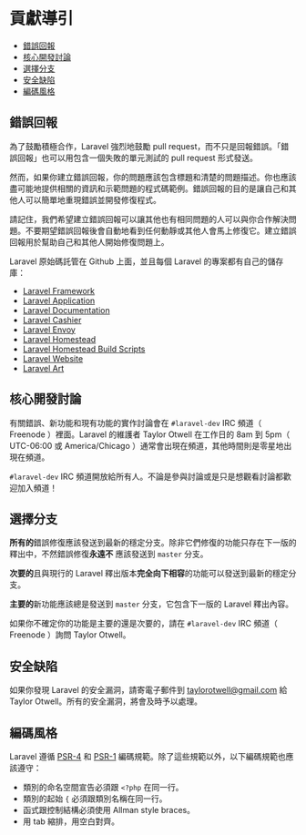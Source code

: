# 貢獻導引

- [錯誤回報](#bug-reports)
- [核心開發討論](#core-development-discussion)
- [選擇分支](#which-branch)
- [安全缺陷](#security-vulnerabilities)
- [編碼風格](#coding-style)

<a name="bug-reports"></a>
## 錯誤回報

為了鼓勵積極合作，Laravel 強烈地鼓勵 pull request，而不只是回報錯誤。「錯誤回報」也可以用包含一個失敗的單元測試的 pull request 形式發送。

然而，如果你建立錯誤回報，你的問題應該包含標題和清楚的問題描述。你也應該盡可能地提供相關的資訊和示範問題的程式碼範例。錯誤回報的目的是讓自己和其他人可以簡單地重現錯誤並開發修復程式。

請記住，我們希望建立錯誤回報可以讓其他也有相同問題的人可以與你合作解決問題。不要期望錯誤回報後會自動地看到任何動靜或其他人會馬上修復它。建立錯誤回報用於幫助自己和其他人開始修復問題上。

Laravel 原始碼託管在 Github 上面，並且每個 Laravel 的專案都有自己的儲存庫：

- [Laravel Framework](https://github.com/laravel/framework)
- [Laravel Application](https://github.com/laravel/laravel)
- [Laravel Documentation](https://github.com/laravel/docs)
- [Laravel Cashier](https://github.com/laravel/cashier)
- [Laravel Envoy](https://github.com/laravel/envoy)
- [Laravel Homestead](https://github.com/laravel/homestead)
- [Laravel Homestead Build Scripts](https://github.com/laravel/settler)
- [Laravel Website](https://github.com/laravel/laravel.com)
- [Laravel Art](https://github.com/laravel/art)

<a name="core-development-discussion"></a>
## 核心開發討論

有關錯誤、新功能和現有功能的實作討論會在 `#laravel-dev` IRC 頻道（ Freenode ）裡面。Laravel 的維護者 Taylor Otwell 在工作日的 8am 到 5pm（ UTC-06:00 或 America/Chicago ）通常會出現在頻道，其他時間則是零星地出現在頻道。

`#laravel-dev` IRC 頻道開放給所有人。不論是參與討論或是只是想觀看討論都歡迎加入頻道！

<a name="which-branch"></a>
## 選擇分支

**所有的**錯誤修復應該發送到最新的穩定分支。除非它們修復的功能只存在下一版的釋出中，不然錯誤修復**永遠不** 應該發送到 `master` 分支。

**次要的**且與現行的 Laravel 釋出版本**完全向下相容**的功能可以發送到最新的穩定分支。

**主要的**新功能應該總是發送到 `master` 分支，它包含下一版的 Laravel 釋出內容。

如果你不確定你的功能是主要的還是次要的，請在 `#laravel-dev` IRC 頻道（ Freenode ）詢問 Taylor Otwell。

<a name="security-vulnerabilities"></a>
## 安全缺陷

如果你發現 Laravel 的安全漏洞，請寄電子郵件到 <a href="mailto:taylorotwell@gmail.com">taylorotwell@gmail.com</a> 給 Taylor Otwell。所有的安全漏洞，將會及時予以處理。

<a name="coding-style"></a>
## 編碼風格

Laravel 遵循 [PSR-4](https://github.com/php-fig/fig-standards/blob/master/accepted/PSR-4-autoloader.md) 和 [PSR-1](https://github.com/php-fig/fig-standards/blob/master/accepted/PSR-1-basic-coding-standard.md) 編碼規範。除了這些規範以外，以下編碼規範也應該遵守：

- 類別的命名空間宣告必須跟 `<?php` 在同一行。
- 類別的起始 `{` 必須跟類別名稱在同一行。
- 函式跟控制結構必須使用 Allman style braces。
- 用 tab 縮排，用空白對齊。
